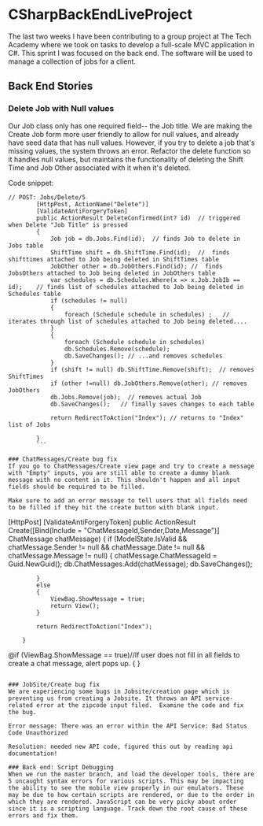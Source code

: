 # CSharpBackEndLiveProject

The last two weeks I have been contributing to a group project at The Tech Academy where we took on tasks to develop a full-scale MVC application in C#. This sprint I was focused on the back end. The software will be used to manage a collection of jobs for a client.

## Back End Stories

### Delete Job with Null values
Our Job class only has one required field-- the Job title. We are making the Create Job form more user friendly to allow for null values, and already have seed data that has null values. However, if you try to delete a job that's missing values, the system throws an error. Refactor the delete function so it handles null values, but maintains the functionality of deleting the Shift Time and Job Other associated with it when it's deleted.

Code snippet:
```
// POST: Jobs/Delete/5
        [HttpPost, ActionName("Delete")]
        [ValidateAntiForgeryToken]
        public ActionResult DeleteConfirmed(int? id)  // triggered when Delete "Job Title" is pressed
        {
            Job job = db.Jobs.Find(id);  // finds Job to delete in Jobs table
            ShiftTime shift = db.ShiftTime.Find(id);  //  finds shifttimes attached to Job being deleted in ShiftTimes table
            JobOther other = db.JobOthers.Find(id); //  finds JobsOthers attached to Job being deleted in JobOthers table
            var schedules = db.Schedules.Where(x => x.Job.JobIb == id);    // finds list of schedules attached to Job being deleted in Schedules table
            if (schedules != null)
            {
                foreach (Schedule schedule in schedules) ;   //  iterates through list of schedules attached to Job being deleted....
            }
            {
                foreach (Schedule schedule in schedules)
                db.Schedules.Remove(schedule);
                db.SaveChanges(); // ...and removes schedules
            }
            if (shift != null) db.ShiftTime.Remove(shift);  // removes ShiftTimes
            if (other !=null) db.JobOthers.Remove(other); // removes JobOthers
            db.Jobs.Remove(job);  // removes actual Job
            db.SaveChanges();   // finally saves changes to each table

            return RedirectToAction("Index"); // returns to "Index" list of Jobs 

        }
        ```
        
### ChatMessages/Create bug fix
If you go to ChatMessages/Create view page and try to create a message with "Empty" inputs, you are still able to create a dummy blank message with no content in it. This shouldn't happen and all input fields should be required to be filled. 

Make sure to add an error message to tell users that all fields need to be filled if they hit the create button with blank input. 
```
[HttpPost]
        [ValidateAntiForgeryToken]
        public ActionResult Create([Bind(Include = "ChatMessageId,Sender,Date,Message")] ChatMessage chatMessage)
        {
            if (ModelState.IsValid && chatMessage.Sender != null && chatMessage.Date != null && chatMessage.Message != null)
            { 
                chatMessage.ChatMessageId = Guid.NewGuid();
                db.ChatMessages.Add(chatMessage);
                db.SaveChanges();
                
            }
            else
            {
                ViewBag.ShowMessage = true;
                return View();
            }

            return RedirectToAction("Index");

        }



@if (ViewBag.ShowMessage == true)//If user does not fill in all fields to create a chat message, alert pops up.
{
    <script type="text/javascript">
        alert("Please fill in all the fields.");
    </script>
}
```

### JobSite/Create bug fix
We are experiencing some bugs in Jobsite/creation page which is preventing us from creating a Jobsite. It throws an API service-related error at the zipcode input filed.  Examine the code and fix the bug. 

Error message: There was an error within the API Service: Bad Status Code Unauthorized 

Resolution: needed new API code, figured this out by reading api documentation!

### Back end: Script Debugging
When we run the master branch, and load the developer tools, there are 5 uncaught syntax errors for various scripts. This may be impacting the ability to see the mobile view properly in our emulators. These may be due to how certain scripts are rendered, or due to the order in which they are rendered. JavaScript can be very picky about order since it is a scripting language. Track down the root cause of these errors and fix them.
